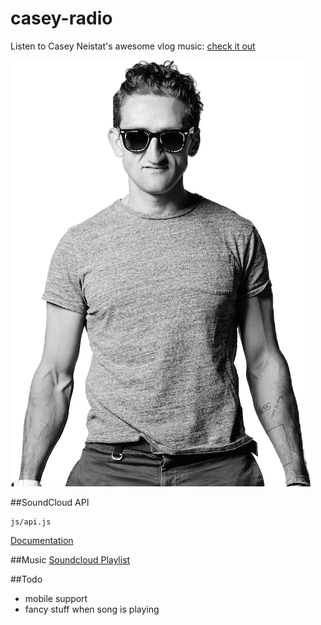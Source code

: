 # casey-radio
Listen to Casey Neistat's awesome vlog music:
[check it out](http://raphii97.github.io/casey-radio)

![Casey](https://github.com/raphii97/casey-radio/blob/master/media/img/casey.png "Dollar Pizza!")

##SoundCloud API
```
js/api.js
```
[Documentation](https://developers.soundcloud.com/docs/api/html5-widget)

##Music
[Soundcloud Playlist](https://soundcloud.com/sondre-foslien/sets/casey-niestat)

##Todo
* mobile support
* fancy stuff when song is playing
